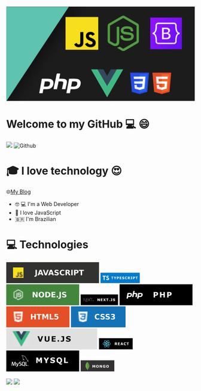 ![](./images/banner_github.png)

# Welcome to my GitHub :computer: :smile:
![](https://visitor-badge.laobi.icu/badge?page_id=PedroHdev.PedroHdev) ![Github](https://img.shields.io/github/followers/PedroHdev?label=Follow&style=social)

# :mortar_board: I love technology :heart_eyes: 

🌐[My Blog](https://pedro-henrique-dev.vercel.app/)
- :nerd_face: :computer: I'm a Web Developer
- :blue_heart: I love JavaScript
- 🇧🇷 I'm Brazilian

# :computer: Technologies
![](./images/javascript_shield.svg) <img src="./images/typescript_shield.svg" width="105px"/> ![](./images/node_shield.svg) <img src="./images/next_shield.svg" width="100px"/> ![](./images/php_shield.svg) ![](./images/html_shield.svg) ![](./images/css_shield.svg) ![](./images/vue_shield.svg) <img src="./images/react_shield.svg" width="90px"/> ![](./images/mysql_shield.svg) <img src="./images/mongo_shield.svg" width="90px"/> 

<img align="center" src="https://github-readme-stats.vercel.app/api?username=PedroHdev&show_icons=true&theme=tokyonight"> 
<img align="center" src="https://github-readme-stats.vercel.app/api/top-langs/?username=PedroHdev&theme=light">
